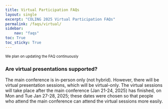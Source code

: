 ```yaml
---
title: Virtual Participation FAQs
layout: single
excerpt: "COLING 2025 Virtual Participation FAQs"
permalink: /faqs/virtual/
sidebar: 
    nav: "faqs"
toc: True
toc_sticky: True
---
```


<small>We plan on updating the FAQ continuously</small>

### Are virtual presentations supported?

The main conference is in-person only (not hybrid). However, there will be virtual presentation sessions, which will be virtual-only.  The virtual sessions will take place after the main conference (Jan 21-24, 2025) has finished, on Mon and Tue Jan 27-28, 2025;  these dates were chosen so that people who attend the main conference can attend the virtual sessions more easily.